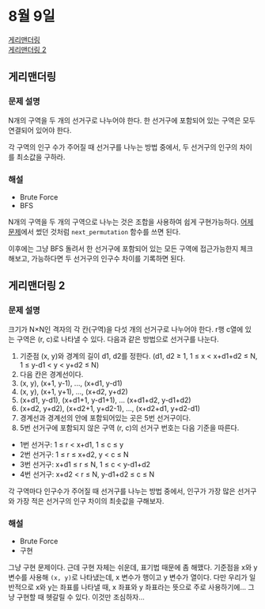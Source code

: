 # 8월 9일

[게리맨더링](https://www.acmicpc.net/problem/17471)  
[게리맨더링 2](https://www.acmicpc.net/problem/17779)  

## 게리맨더링
### 문제 설명
N개의 구역을 두 개의 선거구로 나누어야 한다. 한 선거구에 포함되어 있는 구역은 모두 연결되어 있어야 한다.  

각 구역의 인구 수가 주어질 때 선거구를 나누는 방법 중에서, 두 선거구의 인구의 차이를 최소값을 구하라.

### 해설
- Brute Force
- BFS

N개의 구역을 두 개의 구역으로 나누는 것은 조합을 사용하여 쉽게 구현가능하다. [어제 문제](../0809)에서 썼던 것처럼 `next_permutation` 함수를 쓰면 된다.  

이후에는 그냥 BFS 돌려서 한 선거구에 포함되어 있는 모든 구역에 접근가능한지 체크해보고, 가능하다면 두 선거구의 인구수 차이를 기록하면 된다.

## 게리맨더링 2
### 문제 설명
크기가 N×N인 격자의 각 칸(구역)을 다섯 개의 선거구로 나누어야 한다. r행 c열에 있는 구역은 (r, c)로 나타낼 수 있다. 다음과 같은 방법으로 선거구를 나눈다.  

1. 기준점 (x, y)와 경계의 길이 d1, d2를 정한다. (d1, d2 ≥ 1, 1 ≤ x < x+d1+d2 ≤ N, 1 ≤ y-d1 < y < y+d2 ≤ N)
2. 다음 칸은 경계선이다.
  1. (x, y), (x+1, y-1), ..., (x+d1, y-d1)
  2. (x, y), (x+1, y+1), ..., (x+d2, y+d2)
  3. (x+d1, y-d1), (x+d1+1, y-d1+1), ... (x+d1+d2, y-d1+d2)
  4. (x+d2, y+d2), (x+d2+1, y+d2-1), ..., (x+d2+d1, y+d2-d1)
3. 경계선과 경계선의 안에 포함되어있는 곳은 5번 선거구이다.
4. 5번 선거구에 포함되지 않은 구역 (r, c)의 선거구 번호는 다음 기준을 따른다.
  - 1번 선거구: 1 ≤ r < x+d1, 1 ≤ c ≤ y
  - 2번 선거구: 1 ≤ r ≤ x+d2, y < c ≤ N
  - 3번 선거구: x+d1 ≤ r ≤ N, 1 ≤ c < y-d1+d2
  - 4번 선거구: x+d2 < r ≤ N, y-d1+d2 ≤ c ≤ N

각 구역마다 인구수가 주어질 때 선거구를 나누는 방법 중에서, 인구가 가장 많은 선거구와 가장 적은 선거구의 인구 차이의 최솟값을 구해보자.

### 해설
- Brute Force
- 구현

그냥 구현 문제이다. 근데 구현 자체는 쉬운데, 표기법 때문에 좀 해맸다. 기준점을 x와 y 변수를 사용해 `(x, y)`로 나타냈는데, x 변수가 행이고 y 변수가 열이다. 다만 우리가 일반적으로 x와 y는 좌표를 나타낼 때, x 좌표와 y 좌표라는 뜻으로 주로 사용하기에... 그냥 구현할 때 헷갈릴 수 있다. 이것만 조심하자...
